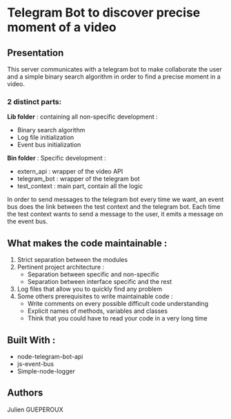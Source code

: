 # Telegram Bot to discover precise moment of a video

## Presentation

This server communicates with a telegram bot to make collaborate the user and a simple binary search algorithm in order to find a precise moment in a video.  
  
### 2 distinct parts:

**Lib folder** : containing all non-specific development :
* Binary search algorithm
* Log file initialization
* Event bus initialization
    
**Bin folder** : Specific development :
* extern_api : wrapper of the video API
* telegram_bot : wrapper of the telegram bot
* test_context : main part, contain all the logic
 
In order to send messages to the telegram bot every time we want, an event bus does the link between the test context and the telegram bot. Each time the test context wants to send a message to the user, it emits a message on the event bus.

## What makes the code maintainable :

1. Strict separation between the modules
2. Pertinent project architecture :
	* Separation between specific and non-specific
	* Separation between interface specific and the rest
3. Log files that allow you to quickly find any problem
4. Some others prerequisites to write maintainable code :
   * Write comments on every possible difficult code understanding
   * Explicit names of methods, variables and classes
   * Think that you could have to read your code in a very long time

## Built With :

* node-telegram-bot-api
* js-event-bus
* Simple-node-logger

## Authors

Julien GUEPEROUX
